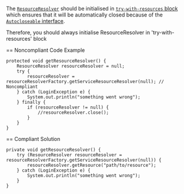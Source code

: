 The [`ResourceResolver`](https://sling.apache.org/apidocs/sling10/org/apache/sling/api/resource/ResourceResolver.html)
should be initialised in  [`try-with-resources` block](https://docs.oracle.com/javase/tutorial/essential/exceptions/tryResourceClose.html)
which ensures that it will be automatically closed because of the [`Autocloseable` interface](https://docs.oracle.com/javase/8/docs/api/java/lang/AutoCloseable.html).

Therefore, you should always initialise ResourceResolver in 'try-with-resources' block

== Noncompliant Code Example

```
protected void getResourceResolver() {
    ResourceResolver resourceResolver = null;
    try {
        resourceResolver = resourceResolverFactory.getServiceResourceResolver(null); // Noncompliant
    } catch (LoginException e) {
        System.out.println("something went wrong");
    } finally {
        if (resourceResolver != null) {
            //resourceResolver.close();
        }
    }
}
```

== Compliant Solution

```
private void getResourceResolver() {
    try (ResourceResolver resourceResolver = resourceResolverFactory.getServiceResourceResolver(null)) {
        resourceResolver.getResource("path/to/resource");
    } catch (LoginException e) {
        System.out.println("something went wrong");
    }
}
```

